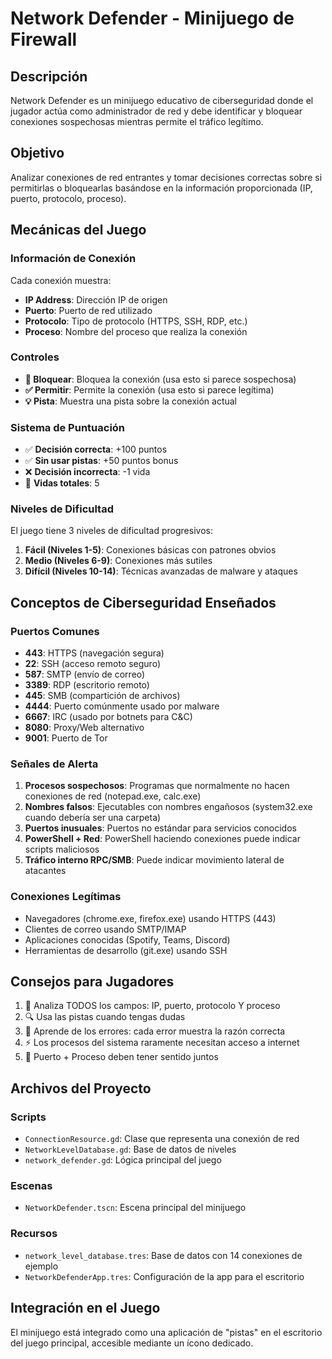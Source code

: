 # Network Defender - Minijuego de Firewall

## Descripción
Network Defender es un minijuego educativo de ciberseguridad donde el jugador actúa como administrador de red y debe identificar y bloquear conexiones sospechosas mientras permite el tráfico legítimo.

## Objetivo
Analizar conexiones de red entrantes y tomar decisiones correctas sobre si permitirlas o bloquearlas basándose en la información proporcionada (IP, puerto, protocolo, proceso).

## Mecánicas del Juego

### Información de Conexión
Cada conexión muestra:
- **IP Address**: Dirección IP de origen
- **Puerto**: Puerto de red utilizado
- **Protocolo**: Tipo de protocolo (HTTPS, SSH, RDP, etc.)
- **Proceso**: Nombre del proceso que realiza la conexión

### Controles
- **🚫 Bloquear**: Bloquea la conexión (usa esto si parece sospechosa)
- **✅ Permitir**: Permite la conexión (usa esto si parece legítima)
- **💡 Pista**: Muestra una pista sobre la conexión actual

### Sistema de Puntuación
- ✅ **Decisión correcta**: +100 puntos
- ✅ **Sin usar pistas**: +50 puntos bonus
- ❌ **Decisión incorrecta**: -1 vida
- 🎯 **Vidas totales**: 5

### Niveles de Dificultad
El juego tiene 3 niveles de dificultad progresivos:
1. **Fácil (Niveles 1-5)**: Conexiones básicas con patrones obvios
2. **Medio (Niveles 6-9)**: Conexiones más sutiles
3. **Difícil (Niveles 10-14)**: Técnicas avanzadas de malware y ataques

## Conceptos de Ciberseguridad Enseñados

### Puertos Comunes
- **443**: HTTPS (navegación segura)
- **22**: SSH (acceso remoto seguro)
- **587**: SMTP (envío de correo)
- **3389**: RDP (escritorio remoto)
- **445**: SMB (compartición de archivos)
- **4444**: Puerto comúnmente usado por malware
- **6667**: IRC (usado por botnets para C&C)
- **8080**: Proxy/Web alternativo
- **9001**: Puerto de Tor

### Señales de Alerta
1. **Procesos sospechosos**: Programas que normalmente no hacen conexiones de red (notepad.exe, calc.exe)
2. **Nombres falsos**: Ejecutables con nombres engañosos (system32.exe cuando debería ser una carpeta)
3. **Puertos inusuales**: Puertos no estándar para servicios conocidos
4. **PowerShell + Red**: PowerShell haciendo conexiones puede indicar scripts maliciosos
5. **Tráfico interno RPC/SMB**: Puede indicar movimiento lateral de atacantes

### Conexiones Legítimas
- Navegadores (chrome.exe, firefox.exe) usando HTTPS (443)
- Clientes de correo usando SMTP/IMAP
- Aplicaciones conocidas (Spotify, Teams, Discord)
- Herramientas de desarrollo (git.exe) usando SSH

## Consejos para Jugadores
1. 📝 Analiza TODOS los campos: IP, puerto, protocolo Y proceso
2. 🔍 Usa las pistas cuando tengas dudas
3. 🧠 Aprende de los errores: cada error muestra la razón correcta
4. ⚡ Los procesos del sistema raramente necesitan acceso a internet
5. 🎯 Puerto + Proceso deben tener sentido juntos

## Archivos del Proyecto

### Scripts
- `ConnectionResource.gd`: Clase que representa una conexión de red
- `NetworkLevelDatabase.gd`: Base de datos de niveles
- `network_defender.gd`: Lógica principal del juego

### Escenas
- `NetworkDefender.tscn`: Escena principal del minijuego

### Recursos
- `network_level_database.tres`: Base de datos con 14 conexiones de ejemplo
- `NetworkDefenderApp.tres`: Configuración de la app para el escritorio

## Integración en el Juego
El minijuego está integrado como una aplicación de "pistas" en el escritorio del juego principal, accesible mediante un ícono dedicado.
